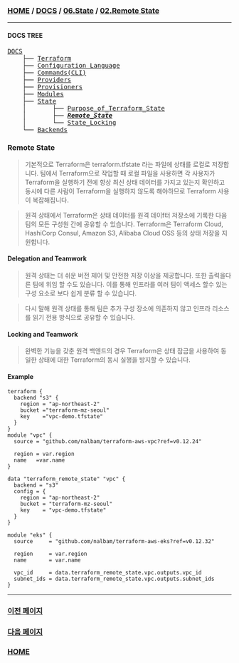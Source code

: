 ### [HOME](https://github.com/YGCHO-repo/Terraform/blob/main/README.md) / [DOCS](https://github.com/YGCHO-repo/Terraform/blob/main/DOCS/README.md) / [06.State](https://github.com/YGCHO-repo/Terraform/blob/main/DOCS/06_State/README.md) / [02.Remote State](https://github.com/YGCHO-repo/Terraform/blob/main/DOCS/06_State/02_Remote_Terraform_State/README.md)

---

#### DOCS TREE

<pre>
<a href = "https://github.com/YGCHO-repo/Terraform/blob/main/DOCS/README.md">DOCS</a>
    ├── <a href = "https://github.com/YGCHO-repo/Terraform/blob/main/DOCS/00_Terraform/README.md">Terraform</a>
    ├── <a href = "https://github.com/YGCHO-repo/Terraform/blob/main/DOCS/01_Configuration_Language/README.md">Configuration Language</a>
    ├── <a href = "https://github.com/YGCHO-repo/Terraform/blob/main/DOCS/02_Commands(CLI)/README.md">Commands(CLI)</a>
    ├── <a href = "https://github.com/YGCHO-repo/Terraform/blob/main/DOCS/03_Providers/README.md">Providers</a>
    ├── <a href = "https://github.com/YGCHO-repo/Terraform/blob/main/DOCS/04_Provisioners/README.md">Provisioners</a>
    ├── <a href = "https://github.com/YGCHO-repo/Terraform/blob/main/DOCS/05_Modules/README.md">Modules</a>
    ├── <a href = "https://github.com/YGCHO-repo/Terraform/blob/main/DOCS/06_State/README.md">State</a>
    │       ├── <a href = "https://github.com/YGCHO-repo/Terraform/blob/main/DOCS/06_State/01_Purpose_of_Terraform_State/README.md">Purpose_of_Terraform_State</a>
    │       ├── <i><b><a href = "https://github.com/YGCHO-repo/Terraform/blob/main/DOCS/06_State/02_Remote_Terraform_State/README.md">Remote_State</a></b></i>
    │       └── <a href = "https://github.com/YGCHO-repo/Terraform/blob/main/DOCS/06_State/03_State_Locking/README.md">State_Locking</a>
    └── <a href = "https://github.com/YGCHO-repo/Terraform/blob/main/DOCS/07_Backends/README.md">Backends</a>
</pre>

### Remote State

> 기본적으로 Terraform은 terraform.tfstate 라는 파일에 상태를 로컬로 저장합니다. 팀에서 Terraform으로 작업할 때 로컬 파일을 사용하면 각 사용자가 Terraform을 실행하기 전에 항상 최신 상태 데이터를 가지고 있는지 확인하고 동시에 다른 사람이 Terraform을 실행하지 않도록 해야하므로 Terraform 사용이 복잡해집니다.

> 원격 상태에서 Terraform은 상태 데이터를 원격 데이f터 저장소에 기록한 다음 팀의 모든 구성원 간에 공유할 수 있습니다. Terraform은 Terraform Cloud, HashiCorp Consul, Amazon S3, Alibaba Cloud OSS 등의 상태 저장을 지원합니다.

#### Delegation and Teamwork

> 원격 상태는 더 쉬운 버전 제어 및 안전한 저장 이상을 제공합니다. 또한 출력을다른 팀에 위임 할 수도 있습니다. 이를 통해 인프라를 여러 팀이 액세스 할수 있는 구성 요소로 보다 쉽게 분류 할 수 있습니다.

> 다시 말해 원격 상태를 통해 팀은 추가 구성 장소에 의존하지 않고 인프라 리소스를 읽기 전용 방식으로 공유할 수 있습니다.

#### Locking and Teamwork

> 완벽한 기능을 갖춘 원격 백엔드의 경우 Terraform은 상태 잠금을 사용하여 동일한 상태에 대한 Terraform의 동시 실행을 방지할 수 있습니다.

#### Example

```hcl
terraform {
  backend "s3" {
    region = "ap-northeast-2"
    bucket ="terraform-mz-seoul"
    key    ="vpc-demo.tfstate"
  }
}
module "vpc" {
  source = "github.com/nalbam/terraform-aws-vpc?ref=v0.12.24"

  region = var.region
  name   =var.name
}
```

```hcl
data "terraform_remote_state" "vpc" {
  backend = "s3"
  config = {
    region = "ap-northeast-2"
    bucket = "terraform-mz-seoul"
    key    = "vpc-demo.tfstate"
  }
}

module "eks" {
  source     = "github.com/nalbam/terraform-aws-eks?ref=v0.12.32"

  region     = var.region
  name       = var.name

  vpc_id     = data.terraform_remote_state.vpc.outputs.vpc_id
  subnet_ids = data.terraform_remote_state.vpc.outputs.subnet_ids
}
```

---

### [이전 페이지](https://github.com/YGCHO-repo/Terraform/blob/main/DOCS/06_State/01_Purpose_of_Terraform_State/README.md)

### [다음 페이지](https://github.com/YGCHO-repo/Terraform/blob/main/DOCS/06_State/03_State_Locking/README.md)

### [HOME](https://github.com/YGCHO-repo/Terraform/blob/main/README.md)
